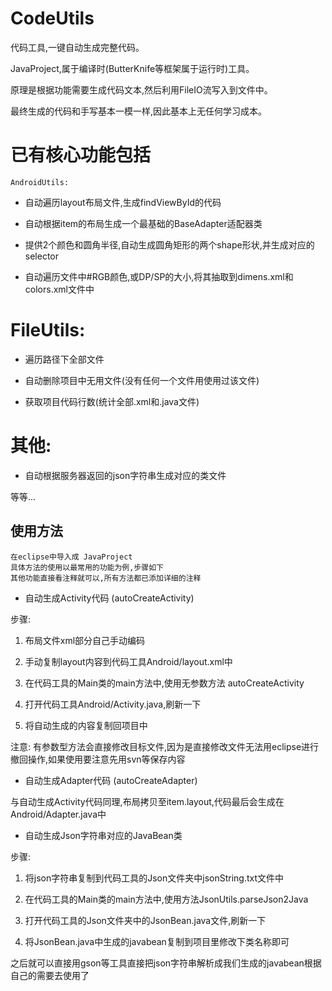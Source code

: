 CodeUtils
=======

代码工具,一键自动生成完整代码。

JavaProject,属于编译时(ButterKnife等框架属于运行时)工具。

原理是根据功能需要生成代码文本,然后利用FileIO流写入到文件中。

最终生成的代码和手写基本一模一样,因此基本上无任何学习成本。



已有核心功能包括
=======

`AndroidUtils:`

* 自动遍历layout布局文件,生成findViewById的代码

* 自动根据item的布局生成一个最基础的BaseAdapter适配器类

* 提供2个颜色和圆角半径,自动生成圆角矩形的两个shape形状,并生成对应的selector

* 自动遍历文件中#RGB颜色,或DP/SP的大小,将其抽取到dimens.xml和colors.xml文件中


# FileUtils:

* 遍历路径下全部文件

* 自动删除项目中无用文件(没有任何一个文件用使用过该文件)

* 获取项目代码行数(统计全部.xml和.java文件)


# 其他:

* 自动根据服务器返回的json字符串生成对应的类文件

等等...



## 使用方法

    在eclipse中导入成 JavaProject
    具体方法的使用以最常用的功能为例,步骤如下
    其他功能直接看注释就可以,所有方法都已添加详细的注释

* 自动生成Activity代码 (autoCreateActivity)

步骤:

1. 布局文件xml部分自己手动编码

2. 手动复制layout内容到代码工具Android/layout.xml中

3. 在代码工具的Main类的main方法中,使用无参数方法 autoCreateActivity

4. 打开代码工具Android/Activity.java,刷新一下

5. 将自动生成的内容复制回项目中

注意: 有参数型方法会直接修改目标文件,因为是直接修改文件无法用eclipse进行撤回操作,如果使用要注意先用svn等保存内容


* 自动生成Adapter代码 (autoCreateAdapter)

与自动生成Activity代码同理,布局拷贝至item.layout,代码最后会生成在Android/Adapter.java中


* 自动生成Json字符串对应的JavaBean类

步骤:

1. 将json字符串复制到代码工具的Json文件夹中jsonString.txt文件中

2. 在代码工具的Main类的main方法中,使用方法JsonUtils.parseJson2Java

3. 打开代码工具的Json文件夹中的JsonBean.java文件,刷新一下

4. 将JsonBean.java中生成的javabean复制到项目里修改下类名称即可

之后就可以直接用gson等工具直接把json字符串解析成我们生成的javabean根据自己的需要去使用了
